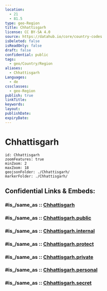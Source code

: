 ```yaml
---
location:
  - 21
  - 81.5
type: geo-Region
title: Chhattisgarh
license: CC BY-SA 4.0
source: https://datahub.io/core/country-codes
isDeleted: false
isReadOnly: false
draft: false
confidential: public
tags:
  - geo/Country/Region
aliases:
  - Chhattisgarh
Languages:
  - de
cssclasses:
  - geo-Region
publish: true
linkTitle:
keywords:
layout:
publishDate:
expiryDate:
---
```


# Chhattisgarh

```leaflet
id: Chhattisgarh
zoomFeatures: true 
minZoom: 2 
maxZoom: 18
geojsonFolder: ./Chhattisgarh/
markerFolder: ./Chhattisgarh/
```


## Confidential Links & Embeds: 

### #is_/same_as :: [Chhattisgarh](/_Standards/Earth/Continent/Asia/Indian_Subcontinent/India/States~India/Chhattisgarh.md) 

### #is_/same_as :: [Chhattisgarh.public](/_public/Earth/Continent/Asia/Indian_Subcontinent/India/States~India/Chhattisgarh.public.md) 

### #is_/same_as :: [Chhattisgarh.internal](/_internal/Earth/Continent/Asia/Indian_Subcontinent/India/States~India/Chhattisgarh.internal.md) 

### #is_/same_as :: [Chhattisgarh.protect](/_protect/Earth/Continent/Asia/Indian_Subcontinent/India/States~India/Chhattisgarh.protect.md) 

### #is_/same_as :: [Chhattisgarh.private](/_private/Earth/Continent/Asia/Indian_Subcontinent/India/States~India/Chhattisgarh.private.md) 

### #is_/same_as :: [Chhattisgarh.personal](/_personal/Earth/Continent/Asia/Indian_Subcontinent/India/States~India/Chhattisgarh.personal.md) 

### #is_/same_as :: [Chhattisgarh.secret](/_secret/Earth/Continent/Asia/Indian_Subcontinent/India/States~India/Chhattisgarh.secret.md)

